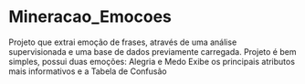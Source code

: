 # Mineracao_Emocoes
Projeto que extrai emoção de frases, através de uma análise supervisionada e uma base de dados previamente carregada.
Projeto é bem simples, possui duas emoções: Alegria e Medo
Exibe os principais atributos mais informativos e a Tabela de Confusão

